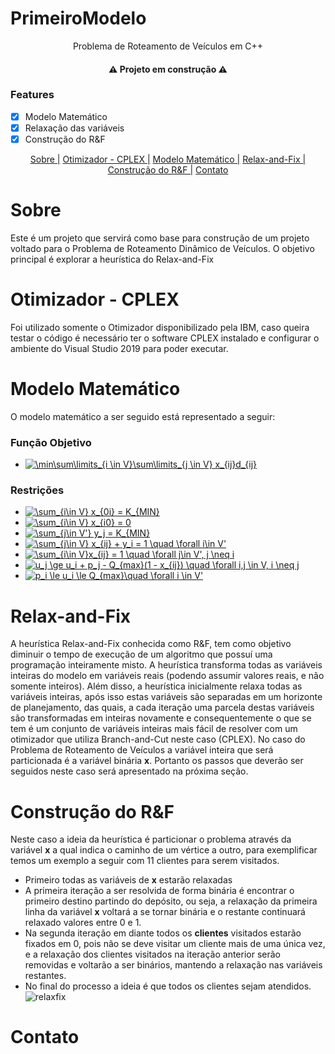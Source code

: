 # PrimeiroModelo
<p align="center">Problema de Roteamento de Veículos em C++</p>
<h4 align="center">
  ⚠️ Projeto em construção ⚠️
</h4>

### Features
- [x] Modelo Matemático
- [x] Relaxação das variáveis
- [x] Construção do R&F
<p align="center">
  <a href="#Sobre">Sobre |</a>
  <a href="#otimizador---cplex">Otimizador - CPLEX |</a>
  <a href="#modelo-matemático">Modelo Matemático |</a>
  <a href="#relax-and-fix">Relax-and-Fix |</a>
  <a href="#construção-do-rf">Construção do R&F |</a>
  <a href="#contato">Contato</a>
</p>

# Sobre

Este é um projeto que servirá como base para construção de um projeto voltado para o Problema de Roteamento Dinâmico de Veículos. 
O objetivo principal é explorar a heurística do Relax-and-Fix

# Otimizador - CPLEX

Foi utilizado somente o Otimizador disponibilizado pela IBM, caso queira testar o código é necessário ter o software CPLEX instalado e configurar o ambiente do Visual Studio 2019
para poder executar.

# Modelo Matemático

O modelo matemático a ser seguido está representado a seguir:
### Função Objetivo
- <a href="https://www.codecogs.com/eqnedit.php?latex=\min\sum\limits_{i&space;\in&space;V}\sum\limits_{j&space;\in&space;V}&space;x_{ij}d_{ij}" target="_blank"><img src="https://latex.codecogs.com/gif.latex?\min\sum\limits_{i&space;\in&space;V}\sum\limits_{j&space;\in&space;V}&space;x_{ij}d_{ij}" title="\min\sum\limits_{i \in V}\sum\limits_{j \in V} x_{ij}d_{ij}" /></a> 
### Restrições
- <a href="https://www.codecogs.com/eqnedit.php?latex=\sum_{i\in&space;V}&space;x_{0i}&space;=&space;K_{MIN}" target="_blank"><img src="https://latex.codecogs.com/gif.latex?\sum_{i\in&space;V}&space;x_{0i}&space;=&space;K_{MIN}" title="\sum_{i\in V} x_{0i} = K_{MIN}" /></a>
- <a href="https://www.codecogs.com/eqnedit.php?latex=\sum_{i\in&space;V}&space;x_{i0}&space;=&space;0" target="_blank"><img src="https://latex.codecogs.com/gif.latex?\sum_{i\in&space;V}&space;x_{i0}&space;=&space;0" title="\sum_{i\in V} x_{i0} = 0" /></a>
- <a href="https://www.codecogs.com/eqnedit.php?latex=\sum_{j\in&space;V'}&space;y_j&space;=&space;K_{MIN}" target="_blank"><img src="https://latex.codecogs.com/gif.latex?\sum_{j\in&space;V'}&space;y_j&space;=&space;K_{MIN}" title="\sum_{j\in V'} y_j = K_{MIN}" /></a>
- <a href="https://www.codecogs.com/eqnedit.php?latex=\sum_{j\in&space;V}&space;x_{ij}&space;&plus;&space;y_i&space;=&space;1&space;\quad&space;\forall&space;i\in&space;V'" target="_blank"><img src="https://latex.codecogs.com/gif.latex?\sum_{j\in&space;V}&space;x_{ij}&space;&plus;&space;y_i&space;=&space;1&space;\quad&space;\forall&space;i\in&space;V'" title="\sum_{j\in V} x_{ij} + y_i = 1 \quad \forall i\in V'" /></a>
- <a href="https://www.codecogs.com/eqnedit.php?latex=\sum_{i\in&space;V}x_{ij}&space;=&space;1&space;\quad&space;\forall&space;j\in&space;V',&space;j&space;\neq&space;i" target="_blank"><img src="https://latex.codecogs.com/gif.latex?\sum_{i\in&space;V}x_{ij}&space;=&space;1&space;\quad&space;\forall&space;j\in&space;V',&space;j&space;\neq&space;i" title="\sum_{i\in V}x_{ij} = 1 \quad \forall j\in V', j \neq i" /></a>
- <a href="https://www.codecogs.com/eqnedit.php?latex=u_j&space;\ge&space;u_i&space;&plus;&space;p_j&space;-&space;Q_{max}(1&space;-&space;x_{ij})&space;\quad&space;\forall&space;i,j&space;\in&space;V,&space;i&space;\neq&space;j" target="_blank"><img src="https://latex.codecogs.com/gif.latex?u_j&space;\ge&space;u_i&space;&plus;&space;p_j&space;-&space;Q_{max}(1&space;-&space;x_{ij})&space;\quad&space;\forall&space;i,j&space;\in&space;V,&space;i&space;\neq&space;j" title="u_j \ge u_i + p_j - Q_{max}(1 - x_{ij}) \quad \forall i,j \in V, i \neq j" /></a> 
- <a href="https://www.codecogs.com/eqnedit.php?latex=p_i&space;\le&space;u_i&space;\le&space;Q_{max}\quad&space;\forall&space;i&space;\in&space;V'" target="_blank"><img src="https://latex.codecogs.com/gif.latex?p_i&space;\le&space;u_i&space;\le&space;Q_{max}\quad&space;\forall&space;i&space;\in&space;V'" title="p_i \le u_i \le Q_{max}\quad \forall i \in V'" /></a> 

# Relax-and-Fix
A heurística Relax-and-Fix conhecida como R&F, tem como objetivo diminuir o tempo de execução de um algoritmo que possuí uma programação inteiramente misto. A heurística transforma todas as variáveis inteiras do modelo em variáveis reais (podendo assumir valores reais, e não somente inteiros). Além disso, a heurística inicialmente relaxa todas as variáveis inteiras, após isso estas variáveis são separadas em um horizonte de planejamento, das quais, a cada iteração uma parcela destas variáveis são transformadas em inteiras novamente e consequentemente o que se tem é um conjunto de variáveis inteiras mais fácil de resolver com um otimizador que utiliza Branch-and-Cut neste caso (CPLEX). No caso do Problema de Roteamento de Veículos a variável inteira que será particionada é a variável binária **x**. Portanto os passos que deverão ser seguidos neste caso será apresentado na próxima seção.

# Construção do R&F
Neste caso a ideia da heurística é particionar o problema através da variável **x** a qual indica o caminho de um vértice a outro, para exemplificar temos um exemplo a seguir com 11 clientes para serem visitados. 
- Primeiro todas as variáveis de **x** estarão relaxadas
- A primeira iteração a ser resolvida de forma binária é encontrar o primeiro destino partindo do depósito, ou seja, a relaxação da primeira linha da variável **x** voltará a se tornar binária e o restante continuará relaxado valores entre 0 e 1.
- Na segunda iteração em diante todos os **clientes** visitados estarão fixados em 0, pois não se deve visitar um cliente mais de uma única vez, e a relaxação dos clientes visitados na iteração anterior serão removidas e voltarão a ser binários, mantendo a relaxação nas variáveis restantes.
- No final do processo a ideia é que todos os clientes sejam atendidos.  
![relaxfix](https://user-images.githubusercontent.com/14852213/141658901-e20db051-2e37-4d5b-915b-fe9f8e2fa8db.gif)

# Contato

